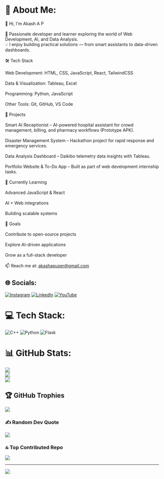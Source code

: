# 💫 About Me:
👋 Hi, I'm Akash A P<br><br>🚀 Passionate developer and learner exploring the world of Web Development, AI, and Data Analysis.<br>💡 I enjoy building practical solutions — from smart assistants to data-driven dashboards.<br><br>🛠️ Tech Stack<br><br>Web Development: HTML, CSS, JavaScript, React, TailwindCSS<br><br>Data & Visualization: Tableau, Excel<br><br>Programming: Python, JavaScript<br><br>Other Tools: Git, GitHub, VS Code<br><br>📌 Projects<br><br>Smart AI Receptionist – AI-powered hospital assistant for crowd management, billing, and pharmacy workflows (Prototype APK).<br><br>Disaster Management System – Hackathon project for rapid response and emergency services.<br><br>Data Analysis Dashboard – Daikibo telemetry data insights with Tableau.<br><br>Portfolio Website & To-Do App – Built as part of web development internship tasks.<br><br>🌱 Currently Learning<br><br>Advanced JavaScript & React<br><br>AI + Web integrations<br><br>Building scalable systems<br><br>🎯 Goals<br><br>Contribute to open-source projects<br><br>Explore AI-driven applications<br><br>Grow as a full-stack developer<br><br>📫 Reach me at: akashapuser@gmail.com


## 🌐 Socials:
[![Instagram](https://img.shields.io/badge/Instagram-%23E4405F.svg?logo=Instagram&logoColor=white)](https://instagram.com/https://www.instagram.com/akashh__ap?igsh=N3hsM3FzcnZzc2l0) [![LinkedIn](https://img.shields.io/badge/LinkedIn-%230077B5.svg?logo=linkedin&logoColor=white)](https://linkedin.com/in/https://www.linkedin.com/in/akash-ap-1262b235a?utm_source=share&utm_campaign=share_via&utm_content=profile&utm_medium=android_app) [![YouTube](https://img.shields.io/badge/YouTube-%23FF0000.svg?logo=YouTube&logoColor=white)](https://youtube.com/@https://youtube.com/@smartifyofficial-enriching?feature=shared) 

# 💻 Tech Stack:
![C++](https://img.shields.io/badge/c++-%2300599C.svg?style=flat&logo=c%2B%2B&logoColor=white) ![Python](https://img.shields.io/badge/python-3670A0?style=flat&logo=python&logoColor=ffdd54) ![Flask](https://img.shields.io/badge/flask-%23000.svg?style=flat&logo=flask&logoColor=white)
# 📊 GitHub Stats:
![](https://github-readme-stats.vercel.app/api?username=Akash4075&theme=radical&hide_border=false&include_all_commits=true&count_private=true)<br/>
![](https://nirzak-streak-stats.vercel.app/?user=Akash4075&theme=radical&hide_border=false)<br/>
![](https://github-readme-stats.vercel.app/api/top-langs/?username=Akash4075&theme=radical&hide_border=false&include_all_commits=true&count_private=true&layout=compact)

## 🏆 GitHub Trophies
![](https://github-profile-trophy.vercel.app/?username=Akash4075&theme=radical&no-frame=false&no-bg=true&margin-w=4)

### ✍️ Random Dev Quote
![](https://quotes-github-readme.vercel.app/api?type=horizontal&theme=radical)

### 🔝 Top Contributed Repo
![](https://github-contributor-stats.vercel.app/api?username=Akash4075&limit=5&theme=dark&combine_all_yearly_contributions=true)

---
[![](https://visitcount.itsvg.in/api?id=Akash4075&icon=0&color=0)](https://visitcount.itsvg.in)

<!-- Proudly created with GPRM ( https://gprm.itsvg.in ) -->
